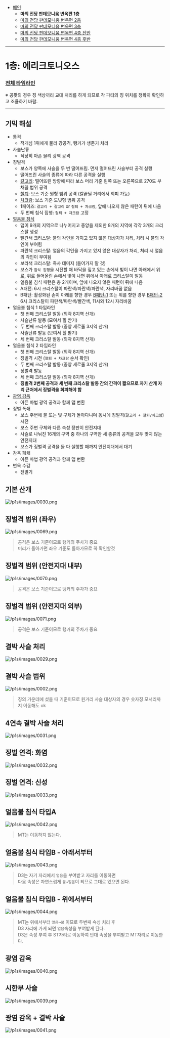 - [메인](https://github.com/Gangaemonium/Asphodelos/tree/main/README.md)
    - __마의 전당 판데모니움 변옥편 1층__
    - [마의 전당 판데모니움 변옥편 2층](https://github.com/Gangaemonium/Asphodelos/tree/main/p2s/README.md)
    - [마의 전당 판데모니움 변옥편 3층](https://github.com/Gangaemonium/Asphodelos/tree/main/p3s/README.md)
    - [마의 전당 판데모니움 변옥편 4층 전반](https://github.com/Gangaemonium/Asphodelos/tree/main/p4s_I/README.md) 
    - [마의 전당 판데모니움 변옥편 4층 후반](https://github.com/Gangaemonium/Asphodelos/tree/main/p4s_II/README.md)

--------

# 1층: 에리크토니오스

### [전체 타임라인](https://github.com/Gangaemonium/Asphodelos/tree/main/timeline/p1s.md)

※ 공팟의 경우 징 색상끼리 교대 처리를 하게 되므로 각 파티의 징 위치를 정확히 확인하고 조율하기 바람.

--------

## 기믹 해설

- 통격
    - 적개심 1위에게 물리 강공격, 탱커가 생존기 처리
- 사슬난류
    - 적당히 아픈 물리 광역 공격
- 징벌격
    - 보스가 양쪽에 사슬을 두 번 떨어뜨림. 먼저 떨어뜨린 사슬부터 공격 실행
    - 떨어뜨린 사슬의 종류에 따라 다른 공격을 실행
    - [갈고리](#징벌격-범위-좌우): 떨어뜨린 방향에 따라 보스 머리 기준 왼쪽 또는 오른쪽으로 270도 부채꼴 범위 공격
    - [철퇴](#징벌격-범위-안전지대-외부): 보스 기준 원형 범위 공격 (칼끝딜 거리에서 회피 가능)
    - [차크람](#징벌격-범위-안전지대-내부): 보스 기준 도넛형 범위 공격
    - 1페이즈: `갈고리 + 갈고리` or `철퇴 + 차크람`, 앞에 나오지 않은 패턴이 뒤에 나옴
    - 두 번째 침식 집행: `철퇴 + 차크람` 고정
- [얼음불 침식](#얼음불-침식-타입a)
    - 맵이 9개의 지역으로 나누어지고 중앙을 제외한 8개의 지역에 각각 3개의 크리스탈 생성
    - 빨간색 크리스탈: 불의 각인을 가지고 있지 않은 대상자가 처리, 처리 시 불의 각인이 부여됨
    - 파란색 크리스탈: 얼음의 각인을 가지고 있지 않은 대상자가 처리, 처리 시 얼음의 각인이 부여됨
    - 보라색 크리스탈: 즉사 데미지 (들어가지 말 것)
    - 보스가 `침식 집행`을 시전할 때 바닥을 짚고 있는 손에서 빛이 나면 아래에서 위로, 위로 들어올린 손에서 빛이 나면 위에서 아래로 크리스탈이 발동
    - 얼음불 침식 패턴은 총 2개이며, 앞에 나오지 않은 패턴이 뒤에 나옴
    - A패턴: 6시 크리스탈이 파란색/파란색/파란색, 자리바꿈 없음
    - B패턴: 활성화된 손이 아래를 향한 경우 [B패턴-1](#얼음불-침식-타입b---아래서부터) 또는 위를 향한 경우 [B패턴-2](#얼음불-침식-타입b---위에서부터)<br>
    6시 크리스탈이 파란색/파란색/빨간색, 11시와 12시 자리바꿈
- 얼음불 침식 1 타임라인
    - 첫 번째 크리스탈 발동 (외곽 8지역 산개)
    - 사슬난류 발동 (모여서 힐 받기)
    - 두 번째 크리스탈 발동 (중앙 세로줄 3지역 산개)
    - 사슬난류 발동 (모여서 힐 받기)
    - 세 번째 크리스탈 발동 (외곽 8지역 산개)
- 얼음불 침식 2 타임라인
    - 첫 번째 크리스탈 발동 (외곽 8지역 산개)
    - 징벌격 시전 (`철퇴 + 차크람` 순서 확인)
    - 두 번째 크리스탈 발동 (중앙 세로줄 3지역 산개)
    - 징벌격 발동
    - 세 번째 크리스탈 발동 (외곽 8지역 산개)
    - **징벌격 2번째 공격과 세 번째 크리스탈 발동 간의 간격이 짧으므로 자기 산개 자리 근처에서 징벌격을 회피해야 함**
- [광염 감옥](#광염-감옥)
    - 아픈 마법 광역 공격과 함께 맵 변환
- 징벌 폭쇄
    - 보스 주변에 불 또는 빛 구체가 돌아다니며 동시에 징벌격(`갈고리 + 철퇴/차크람`) 시전
    - 보스 주변 구체와 다른 속성 장판이 안전지대
    - 사슬로 나눠진 16개의 구역 중 하나의 구역만 세 종류의 공격을 모두 맞지 않는 안전지대
    - 보스가 징벌격 공격을 둘 다 실행할 때까지 안전지대에서 대기
- 감옥 폐쇄
    - 아픈 마법 광역 공격과 함께 맵 변환
- 변옥 수감
    - 전멸기

## 기본 산개
![/p1s/images/0030.png](https://raw.githubusercontent.com/Gangaemonium/Asphodelos/main/p1s/images/0030.png)
## 징벌격 범위 (좌우)
![/p1s/images/0069.png](https://raw.githubusercontent.com/Gangaemonium/Asphodelos/main/p1s/images/0069.png)
> 공격은 보스 기준이므로 탱커의 주차가 중요<br>머리가 돌아가면 좌우 기준도 돌아가므로 꼭 확인할것
## 징벌격 범위 (안전지대 내부)
![/p1s/images/0070.png](https://raw.githubusercontent.com/Gangaemonium/Asphodelos/main/p1s/images/0070.png)
> 공격은 보스 기준이므로 탱커의 주차가 중요
## 징벌격 범위 (안전지대 외부)
![/p1s/images/0071.png](https://raw.githubusercontent.com/Gangaemonium/Asphodelos/main/p1s/images/0071.png)
> 공격은 보스 기준이므로 탱커의 주차가 중요
## 결박 사슬 처리
![/p1s/images/0029.png](https://raw.githubusercontent.com/Gangaemonium/Asphodelos/main/p1s/images/0029.png)
## 결박 사슬 범위
![/p1s/images/0002.png](https://raw.githubusercontent.com/Gangaemonium/Asphodelos/main/p1s/images/0002.png)
> 징의 가운데에 섰을 때 기준이므로 원거리 사슬 대상자의 경우 숫자징 모서리까지 이동해도 ok
## 4연속 결박 사슬 처리
![/p1s/images/0031.png](https://raw.githubusercontent.com/Gangaemonium/Asphodelos/main/p1s/images/0031.png)
## 징벌 연격: 화염
![/p1s/images/0032.png](https://raw.githubusercontent.com/Gangaemonium/Asphodelos/main/p1s/images/0032.png)
## 징벌 연격: 신성
![/p1s/images/0033.png](https://raw.githubusercontent.com/Gangaemonium/Asphodelos/main/p1s/images/0033.png)
## 얼음불 침식 타입A
![/p1s/images/0042.png](https://raw.githubusercontent.com/Gangaemonium/Asphodelos/main/p1s/images/0042.png)
> MT는 이동하지 않는다.
## 얼음불 침식 타입B - 아래서부터
![/p1s/images/0043.png](https://raw.githubusercontent.com/Gangaemonium/Asphodelos/main/p1s/images/0043.png)
> D3는 자기 자리에서 `얼음`을 부여받고 자리를 이동하면<br>다음 속성은 자연스럽게 `불→얼음`이 되므로 그대로 있으면 된다.
## 얼음불 침식 타입B - 위에서부터
![/p1s/images/0044.png](https://raw.githubusercontent.com/Gangaemonium/Asphodelos/main/p1s/images/0044.png)
> MT는 위에서부터 `얼음→불` 이므로 두번째 속성 처리 후<br>D3 자리에 가게 되면 `얼음`속성을 부여받게 된다.<br>
> D3은 속성 부여 후 ST자리로 이동하여 반대 속성을 부여받고 MT자리로 이동한다.
## 광염 감옥
![/p1s/images/0040.png](https://raw.githubusercontent.com/Gangaemonium/Asphodelos/main/p1s/images/0040.png)
## 시한부 사슬
![/p1s/images/0039.png](https://raw.githubusercontent.com/Gangaemonium/Asphodelos/main/p1s/images/0039.png)
## 광염 감옥 + 결박 사슬
![/p1s/images/0041.png](https://raw.githubusercontent.com/Gangaemonium/Asphodelos/main/p1s/images/0041.png)